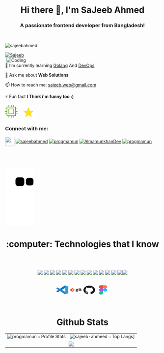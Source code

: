 <h1 align="center">Hi there 👋, I'm SaJeeb Ahmed</h1>
<h3 align="center">A passionate frontend developer from Bangladesh!</h3>
<br>
 
<p align="left"> <img src="https://komarev.com/ghpvc/?username=sajeeb-ahmeed&label=Profile%20views&color=0e75b6&style=flat" alt="sajeebahmed" /> </p>
<p align="left"> <a href="https://twitter.com/j_eeb" target="blank"><img src="https://img.shields.io/twitter/follow/j_eeb?logo=twitter&style=for-the-badge" alt="Sajeeb" /></a </p>
<!-- <h3> Learner From Bangladesh </h3> -->

<img align="right" alt="Coding" width="500" src="https://i.ibb.co/gvhLmCH/undraw-Freelancer-re-irh4.png" alt="sajeeb-ahmeed-kxyt84bp" border="0">

 
🌱 I’m currently learning [Golang](https://golang.org/) And [DevOps](https://www.google.com/search?q=DevOps)

💬 Ask me about **Web Solutions**

📫 How to reach me: sajeeb.web@gmail.com

⚡ Fun fact **I Think i'm funny too :)**



<a href='https://docs.github.com/en/developers'><img src='https://raw.githubusercontent.com/acervenky/animated-github-badges/master/assets/devbadge.gif' width='40' height='40'></a> 
 <a href='https://stars.github.com/'><img src='https://raw.githubusercontent.com/acervenky/animated-github-badges/master/assets/starbadge.gif' width='35' height='35'></a> 

<h3>Connect with me: </h3>

<a href="mailto:sajeeb.web@gmail.com" target="_blank" rel="noopener" ><img align="center" src="https://www.pngkey.com/png/full/84-840977_email-png-icon.png" height="30" width="30"/></a>&nbsp;<a href="https://www.linkedin.com/in/sajeeb-ahmed-03477b219/" target="_blank" rel="noopener"></a><a href="https://twitter.com/j_eeb/" target="_blank"><img align="center" src="https://raw.githubusercontent.com/rahuldkjain/github-profile-readme-generator/master/src/images/icons/Social/twitter.svg" alt="sajeebahmed" height="30" width="40" /></a>
<a href="https://www.linkedin.com/in/sajeeb-ahmed-03477b219/" target="_blank"><img align="center" src="https://raw.githubusercontent.com/rahuldkjain/github-profile-readme-generator/master/src/images/icons/Social/linked-in-alt.svg" alt="progmamun" height="30" width="40" /></a>
<a href="https://www.facebook.com/sajeebahmed2021" target="_blank"><img align="center" src="https://raw.githubusercontent.com/rahuldkjain/github-profile-readme-generator/master/src/images/icons/Social/facebook.svg" alt="AlmamunkhanDev" height="30" width="40" /></a>
<a href="https://www.instagram.com/11_fida_/" target="_blank"><img align="center" src="https://raw.githubusercontent.com/rahuldkjain/github-profile-readme-generator/master/src/images/icons/Social/instagram.svg" alt="progmamun" height="30" width="40" /></a>
 <br> <br>   <br>  <br>   <br> 
 ![Snake animation](https://github.com/rafaballerini/rafaballerini/blob/output/github-contribution-grid-snake.svg)
 <br>
<h1 align="center">   :computer: Technologies that I know </h1>
 <br> 
<br>
<p align="center">
<img src="https://img.shields.io/badge/HTML5-E34F26?style=for-the-badge&logo=html5&logoColor=white" height="25"/> <img src="https://img.shields.io/badge/CSS3-1572B6?style=for-the-badge&logo=css3&logoColor=white" height="25"/> <img src="https://img.shields.io/badge/javascript-F7DF1E.svg?&style=for-the-badge&logo=javascript&logoColor=white" height="25"/> <img src="https://img.shields.io/badge/React-20232A?style=for-the-badge&logo=react&logoColor=61DAFB" height="25"/> <img src="https://img.shields.io/badge/React_Router-CA4245?style=for-the-badge&logo=react-router&logoColor=white" height="25"/> <img src=" 	https://img.shields.io/badge/Sass-CC6699?style=for-the-badge&logo=sass&logoColor=white" height="25"/> <img src="https://img.shields.io/badge/Material--UI-0081CB?style=for-the-badge&logo=material-ui&logoColor=white" height="25"/> <img src="https://img.shields.io/badge/Bootstrap-563D7C?style=for-the-badge&logo=bootstrap&logoColor=white" height="25"/> <img src="https://img.shields.io/badge/Tailwind_CSS-38B2AC?style=for-the-badge&logo=tailwind-css&logoColor=white" height="25"/> <img src="https://img.shields.io/badge/Netlify-00C7B7?style=for-the-badge&logo=netlify&logoColor=white" height="25"/> <img src="https://img.shields.io/badge/Heroku-430098?style=for-the-badge&logo=heroku&logoColor=white" height="25"/> <img src="https://img.shields.io/badge/firebase-FFCA28.svg?&style=for-the-badge&logo=firebase&logoColor=white" height="25"/> <img src="https://img.shields.io/badge/Node.js-43853D?style=for-the-badge&logo=node.js&logoColor=white" height="25"/> <img src="https://img.shields.io/badge/-MongoDB-4DB33D?style=flat&logo=mongodb&logoColor=FFFFFF" height="25"/><img src="https://img.shields.io/badge/-MySQL-F29111?style=flat&logo=mysql&logoColor=FFFFFF" height="25"/>
</p>
<br/>
 
 <div style="display: inline_block  " align="center"> 
  <img align="center" alt="Rafael-VSCode" height="30" width="40" src="https://raw.githubusercontent.com/devicons/devicon/master/icons/vscode/vscode-original.svg">
  <img align="center" alt="Rafael-Git" height="30" width="40" src="https://raw.githubusercontent.com/devicons/devicon/master/icons/git/git-original-wordmark.svg">
  <img align="center" alt="Rafael-Git" height="30" width="40" src="https://raw.githubusercontent.com/devicons/devicon/master/icons/github/github-original.svg">
  <img align="center" alt="Rafael-Git" height="30" width="40" src="https://raw.githubusercontent.com/devicons/devicon/master/icons/figma/figma-original.svg">
</div>
 <br/>  
<br>
 
<p align="center">
   <table>
   <h1 align="center">Github Stats</h1>
       <tr>
       <td><img alt="progmamun :: Profile Stats" src="https://github-readme-stats.vercel.app/api?username=sajeeb-ahmeed&theme=blue-green&amp;show_icons=true&amp;count_private=true&amp;hide_border=true" /></td>
       <td><img alt="sajeeb-ahmeed :: Top Langs]" src="https://github-readme-stats.vercel.app/api/top-langs/?username=sajeeb-ahmeed&langs_count=14&theme=blue-green&layout=compact&hide=html"> </td>
     </tr>
     <tr>
        <td colspan="2" align="center"><img  align="center" src="https://github-readme-streak-stats.herokuapp.com?user=sajeeb-ahmeed&theme=blue-green&hide_border=true"></td>
     </tr>
   </table>
</p>

<!-- ![GitHub Activity Graph](https://activity-graph.herokuapp.com/graph?username=sajeeb-ahmeed)     -->
